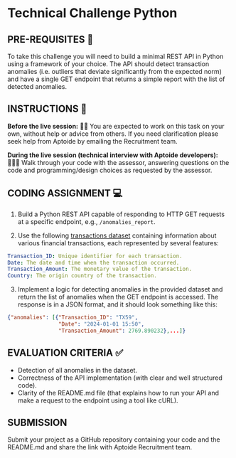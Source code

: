 # Technical Challenge Python

## PRE-REQUISITES 📝
To take this challenge you will need to build a minimal REST API in Python using a framework of your choice. The API should detect transaction anomalies (i.e. outliers that deviate significantly from the expected norm) and have a single GET endpoint that returns a simple report with the list of detected anomalies.

## INSTRUCTIONS 📃

**Before the live session:** 👨‍💻
You are expected to work on this task on your own, without help or advice from others. If you need clarification please seek help from Aptoide by emailing the Recruitment team.

**During the live session (technical interview with Aptoide developers):** 🫱‍🫲🏾
Walk through your code with the assessor, answering questions on the code and programming/design choices as requested by the assessor.

## CODING ASSIGNMENT 💻
1. Build a Python REST API capable of responding to HTTP GET requests at a specific endpoint, e.g., `/anomalies_report`.

2. Use the following [transactions dataset](https://github.com/Aptoide/tech_challenge_python/blob/main/transactions_dataset.csv) containing information about various financial transactions, each represented by several features:
```yaml
Transaction_ID: Unique identifier for each transaction.
Date: The date and time when the transaction occurred.
Transaction_Amount: The monetary value of the transaction.
Country: The origin country of the transaction.
```

3. Implement a logic for detecting anomalies in the provided dataset and return the list of anomalies when the GET endpoint is accessed. The response is in a JSON format, and it should look something like this:
```json
{"anomalies": [{"Transaction_ID": "TX59", 
                "Date": "2024-01-01 15:50", 
                "Transaction_Amount": 2769.890232},...]} 
```

## EVALUATION CRITERIA ✅
- Detection of all anomalies in the dataset.
- Correctness of the API implementation (with clear and well structured code).
- Clarity of the README.md file (that explains how to run your API and make a request to the endpoint using a tool like cURL).

## SUBMISSION
Submit your project as a GitHub repository containing your code and the README.md and share the link with Aptoide Recruitment team.